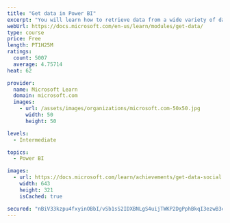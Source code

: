 ```yaml
---
title: "Get data in Power BI"
excerpt: "You will learn how to retrieve data from a wide variety of data sources, including Microsoft Excel, relational databases, and NoSQL data stores. You will also learn how to improve performance while retrieving data."
webUrl: https://docs.microsoft.com/en-us/learn/modules/get-data/
type: course
price: Free
length: PT1H25M
ratings:
  count: 5007
  average: 4.75714
heat: 62

provider:
  name: Microsoft Learn
  domain: microsoft.com
  images:
    - url: /assets/images/organizations/microsoft.com-50x50.jpg
      width: 50
      height: 50

levels:
  - Intermediate

topics:
  - Power BI

images:
  - url: https://docs.microsoft.com/learn/achievements/get-data-social.png
    width: 643
    height: 321
    isCached: true

secured: "nBiV33kzpu4fxyinOBbI/vSb1sS2IDXBNLgS4uijTWKP2DgPphBkqI3ezwB3cqeScL2/wGL69b1uHZT98YFCOXCukUedzq39t3FLZd9+vziv1yar493R7yP8BBE20rBMBEPkgS5ifLWshTe6WzPqvM2Bk+HPICBqj45MWbNcQayKeqFLBgAtja++SVQ+mGgss637dAEqyhPVFDfl/1rKoFel3YEJX1HzExsdvjDI/G4q68z4c017tXzR/agKS089adQD/ps3HFw1KkU8rbFaE/F4/+0mBNxUvYkatHYQV95OC6NSGKzqeZBf9xiJK9vc0WvOzbJHaYX5xCDJIoHxONHTZN9Jtm6wJhIdSnGPogzOaV9D2ec/Onn56FwZTGhjC5580gGE0JYK+7u9+HfcMuA8wZi2msGrk2qZhhIjxxs=;y6yQX9kV/uethNwVQln6pQ=="
---
```


